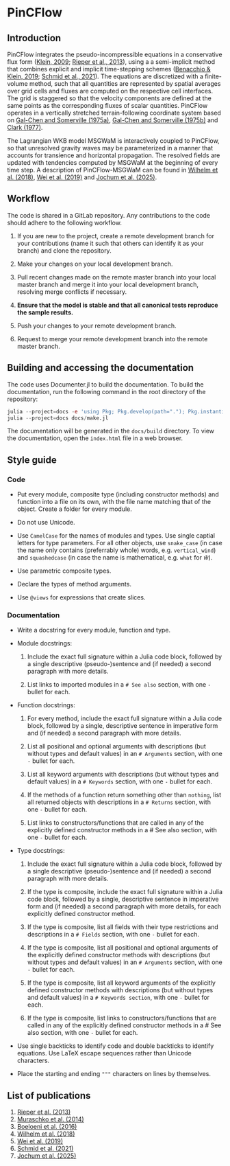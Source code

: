 # PinCFlow

## Introduction

PinCFlow integrates the pseudo-incompressible equations in a conservative flux form ([Klein, 2009](https://doi.org/10.1007/s00162-009-0104-y); [Rieper et al., 2013](https://doi.org/10.1175/mwr-d-12-00026.1)), using a a semi-implicit method that combines explicit and implicit time-stepping schemes ([Benacchio & Klein, 2019](https://doi.org/10.1175/MWR-D-19-0073.1); [Schmid et al., 2021](https://doi.org/10.1175/MWR-D-21-0126.1)). The equations are discretized with a finite-volume method, such that all quantities are represented by spatial averages over grid cells and fluxes are computed on the respective cell interfaces. The grid is staggered so that the velocity components are defined at the same points as the corresponding fluxes of scalar quantities. PinCFlow operates in a vertically stretched terrain-following coordinate system based on [Gal-Chen and Somerville (1975a)](https://doi.org/10.1016/0021-9991(75)90037-6), [Gal-Chen and Somerville (1975b)](https://doi.org/10.1016/0021-9991(75)90054-6) and [Clark (1977)](https://doi.org/10.1016/0021-9991(77)90057-2).

The Lagrangian WKB model MSGWaM is interactively coupled to PinCFlow, so that unresolved gravity waves may be parameterized in a manner that accounts for transience and horizontal propagation. The resolved fields are updated with tendencies computed by MSGWaM at the beginning of every time step. A description of PinCFlow-MSGWaM can be found in [Wilhelm et al. (2018)](https://doi.org/10.1175/JAS-D-17-0289.1), [Wei et al. (2019)](https://doi.org/10.1175/JAS-D-18-0337.1) and [Jochum et al. (2025)](https://doi.org/10.1175/JAS-D-24-0158.1).

## Workflow

The code is shared in a GitLab repository. Any contributions to the code should adhere to the following workflow.

1. If you are new to the project, create a remote development branch for your contributions (name it such that others can identify it as your branch) and clone the repository.

1. Make your changes on your local development branch.

1. Pull recent changes made on the remote master branch into your local master branch and merge it into your local development branch, resolving merge conflicts if necessary.

1. **Ensure that the model is stable and that all canonical tests reproduce the sample results.**

1. Push your changes to your remote development branch.

1. Request to merge your remote development branch into the remote master branch.

## Building and accessing the documentation

The code uses Documenter.jl to build the documentation. To build the documentation, run the following command in the root directory of the repository:

```julia
julia --project=docs -e 'using Pkg; Pkg.develop(path="."); Pkg.instantiate()'
julia --project=docs docs/make.jl
```

The documentation will be generated in the `docs/build` directory. To view the documentation, open the `index.html` file in a web browser.

## Style guide

### Code

* Put every module, composite type (including constructor methods) and function into a file on its own, with the file name matching that of the object. Create a folder for every module.

* Do not use Unicode.

* Use `CamelCase` for the names of modules and types. Use single captial letters for type parameters. For all other objects, use `snake_case` (in case the name only contains (preferrably whole) words, e.g. `vertical_wind`) and `squashedcase` (in case the name is mathematical, e.g. `what` for $\widehat{w}$).

* Use parametric composite types.

* Declare the types of method arguments.

* Use `@views` for expressions that create slices.

### Documentation

* Write a docstring for every module, function and type.

* Module docstrings:

    1. Include the exact full signature within a Julia code block, followed by a single descriptive (pseudo-)sentence and (if needed) a second paragraph with more details.

    1. List links to imported modules in a `# See also` section, with one `-` bullet for each.

* Function docstrings:

    1. For every method, include the exact full signature within a Julia code block, followed by a single, descriptive sentence in imperative form and (if needed) a second paragraph with more details.

    1. List all positional and optional arguments with descriptions (but without types and default values) in an `# Arguments` section, with one `-` bullet for each.

    1. List all keyword arguments with descriptions (but without types and default values) in a `# Keywords` section, with one `-` bullet for each.

    1. If the methods of a function return something other than `nothing`, list all returned objects with descriptions in a `# Returns` section, with one `-` bullet for each.

    1. List links to constructors/functions that are called in any of the explicitly defined constructor methods in a # See also section, with one `-` bullet for each.

* Type docstrings:

    1. Include the exact full signature within a Julia code block, followed by a single descriptive (pseudo-)sentence and (if needed) a second paragraph with more details.

    1. If the type is composite, include the exact full signature within a Julia code block, followed by a single, descriptive sentence in imperative form and (if needed) a second paragraph with more details, for each explicitly defined constructor method.

    1. If the type is composite, list all fields with their type restrictions and descriptions in a `# Fields` section, with one `-` bullet for each.

    1. If the type is composite, list all positional and optional arguments of the explicitly defined constructor methods with descriptions (but without types and default values) in an `# Arguments` section, with one `-` bullet for each.

    1. If the type is composite, list all keyword arguments of the explicitly defined constructor methods with descriptions (but without types and default values) in a `# Keywords section`, with one `-` bullet for each.

    1. If the type is composite, list links to constructors/functions that are called in any of the explicitly defined constructor methods in a # See also section, with one `-` bullet for each.

* Use single backticks to identify code and double backticks to identify equations. Use LaTeX escape sequences rather than Unicode characters.

* Place the starting and ending `"""` characters on lines by themselves.

## List of publications

1. [Rieper et al. (2013)](https://doi.org/10.1175/mwr-d-12-00026.1)
1. [Muraschko et al. (2014)](https://doi.org/10.1002/qj.2381)
1. [Boeloeni et al. (2016)](https://doi.org/10.1175/JAS-D-16-0069.1)
1. [Wilhelm et al. (2018)](https://doi.org/10.1175/JAS-D-17-0289.1)
1. [Wei et al. (2019)](https://doi.org/10.1175/JAS-D-18-0337.1)
1. [Schmid et al. (2021)](https://doi.org/10.1175/MWR-D-21-0126.1)
1. [Jochum et al. (2025)](https://doi.org/10.1175/JAS-D-24-0158.1)
